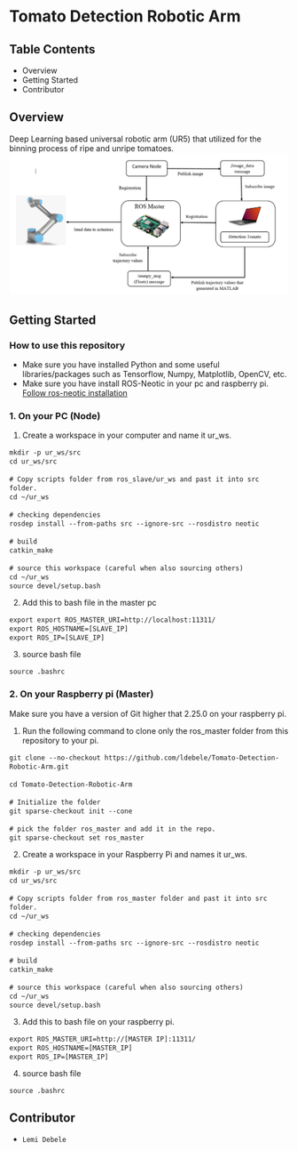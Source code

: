 # Tomato Detection Robotic Arm

## Table Contents
- Overview
- Getting Started
- Contributor
## Overview
Deep Learning based universal robotic arm (UR5) that utilized for the binning process of ripe and unripe tomatoes.
<img src='./reports/general_architecture.png'>
## Getting Started
### How to use this repository
- Make sure you have installed Python and some useful libraries/packages such as Tensorflow, Numpy, Matplotlib, OpenCV, etc.
- Make sure you have install ROS-Neotic in your pc and raspberry pi. [Follow ros-neotic installation](http://wiki.ros.org/noetic) 

### 1. On your PC (Node) 
1. Create a workspace in your computer and name it ur_ws.
```
mkdir -p ur_ws/src
cd ur_ws/src

# Copy scripts folder from ros_slave/ur_ws and past it into src folder.
cd ~/ur_ws

# checking dependencies
rosdep install --from-paths src --ignore-src --rosdistro neotic

# build 
catkin_make

# source this workspace (careful when also sourcing others)
cd ~/ur_ws
source devel/setup.bash
```

2. Add this to bash file in the master pc
```
export export ROS_MASTER_URI=http://localhost:11311/
export ROS_HOSTNAME=[SLAVE_IP]
export ROS_IP=[SLAVE_IP]
```
3. source bash file
```
source .bashrc
```
### 2. On your Raspberry pi (Master)
Make sure you have a version of Git higher that 2.25.0 on your raspberry pi.
1. Run the following command to clone only the ros_master folder from this repository to your pi.
```
git clone --no-checkout https://github.com/ldebele/Tomato-Detection-Robotic-Arm.git

cd Tomato-Detection-Robotic-Arm

# Initialize the folder
git sparse-checkout init --cone

# pick the folder ros_master and add it in the repo.
git sparse-checkout set ros_master
``` 

2. Create a workspace in your Raspberry Pi and names it ur_ws.
```
mkdir -p ur_ws/src
cd ur_ws/src

# Copy scripts folder from ros_master folder and past it into src folder.
cd ~/ur_ws

# checking dependencies
rosdep install --from-paths src --ignore-src --rosdistro neotic

# build 
catkin_make

# source this workspace (careful when also sourcing others)
cd ~/ur_ws
source devel/setup.bash
```

3. Add this to bash file on your raspberry pi.
```
export ROS_MASTER_URI=http://[MASTER IP]:11311/
export ROS_HOSTNAME=[MASTER_IP]
export ROS_IP=[MASTER_IP]
```
4. source bash file
```
source .bashrc
```
## Contributor
- `Lemi Debele`
